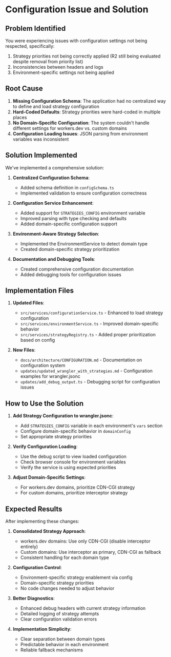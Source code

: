 # Configuration Issue and Solution

## Problem Identified

You were experiencing issues with configuration settings not being respected, specifically:
1. Strategy priorities not being correctly applied (R2 still being evaluated despite removal from priority list)
2. Inconsistencies between headers and logs
3. Environment-specific settings not being applied

## Root Cause

1. **Missing Configuration Schema**: The application had no centralized way to define and load strategy configuration
2. **Hard-Coded Defaults**: Strategy priorities were hard-coded in multiple places
3. **No Domain-Specific Configuration**: The system couldn't handle different settings for workers.dev vs. custom domains
4. **Configuration Loading Issues**: JSON parsing from environment variables was inconsistent

## Solution Implemented

We've implemented a comprehensive solution:

1. **Centralized Configuration Schema**:
   - Added schema definition in `configSchema.ts`
   - Implemented validation to ensure configuration correctness

2. **Configuration Service Enhancement**:
   - Added support for `STRATEGIES_CONFIG` environment variable
   - Improved parsing with type checking and defaults
   - Added domain-specific configuration support

3. **Environment-Aware Strategy Selection**:
   - Implemented the EnvironmentService to detect domain type
   - Created domain-specific strategy prioritization

4. **Documentation and Debugging Tools**:
   - Created comprehensive configuration documentation
   - Added debugging tools for configuration issues

## Implementation Files

1. **Updated Files**:
   - `src/services/configurationService.ts` - Enhanced to load strategy configuration
   - `src/services/environmentService.ts` - Improved domain-specific behavior
   - `src/services/strategyRegistry.ts` - Added proper prioritization based on config

2. **New Files**:
   - `docs/architecture/CONFIGURATION.md` - Documentation on configuration system
   - `updates/updated_wrangler_with_strategies.md` - Configuration examples for wrangler.jsonc
   - `updates/add_debug_output.ts` - Debugging script for configuration issues

## How to Use the Solution

1. **Add Strategy Configuration to wrangler.jsonc**:
   - Add `STRATEGIES_CONFIG` variable in each environment's `vars` section
   - Configure domain-specific behavior in `domainConfig`
   - Set appropriate strategy priorities

2. **Verify Configuration Loading**:
   - Use the debug script to view loaded configuration
   - Check browser console for environment variables
   - Verify the service is using expected priorities

3. **Adjust Domain-Specific Settings**:
   - For workers.dev domains, prioritize CDN-CGI strategy
   - For custom domains, prioritize interceptor strategy

## Expected Results

After implementing these changes:

1. **Consolidated Strategy Approach**:
   - workers.dev domains: Use only CDN-CGI (disable interceptor entirely)
   - Custom domains: Use interceptor as primary, CDN-CGI as fallback
   - Consistent handling for each domain type

2. **Configuration Control**:
   - Environment-specific strategy enablement via config
   - Domain-specific strategy priorities
   - No code changes needed to adjust behavior

3. **Better Diagnostics**:
   - Enhanced debug headers with current strategy information
   - Detailed logging of strategy attempts
   - Clear configuration validation errors

4. **Implementation Simplicity**:
   - Clear separation between domain types
   - Predictable behavior in each environment 
   - Reliable fallback mechanisms